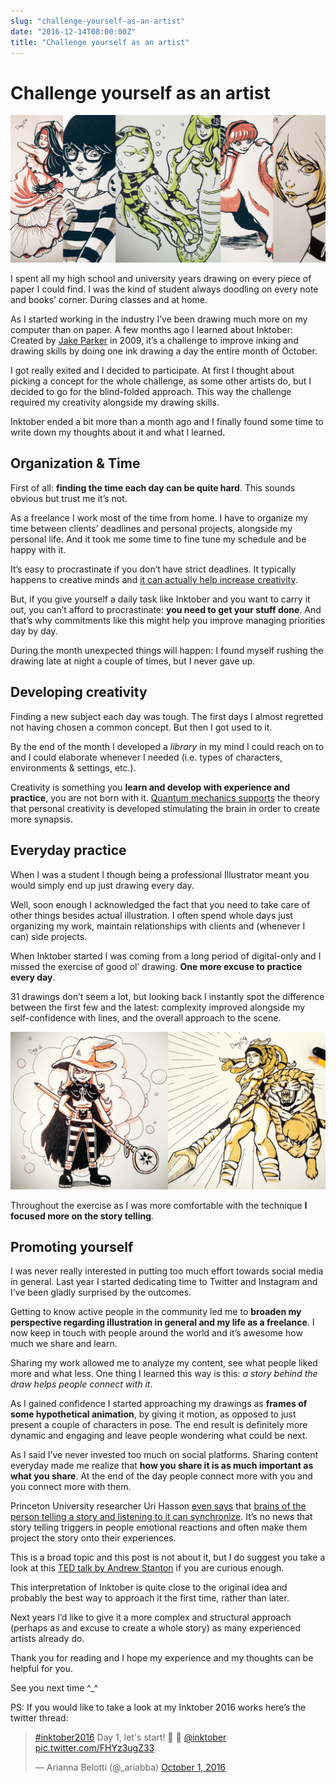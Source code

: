 ```yaml
---
slug: "challenge-yourself-as-an-artist"
date: "2016-12-14T08:00:00Z"
title: "Challenge yourself as an artist"
---
```


# Challenge yourself as an artist

![Cover image](cover.png)

I spent all my high school and university years drawing on every piece of paper I could find. I was the kind of student always doodling on every note and books’ corner. During classes and at home.

As I started working in the industry I’ve been drawing much more on my computer than on paper. A few months ago I learned about Inktober: Created by [Jake Parker](http://mrjakeparker.com/inktober) in 2009, it’s a challenge to improve inking and drawing skills by doing one ink drawing a day the entire month of October.

I got really exited and I decided to participate. At first I thought about picking a concept for the whole challenge, as some other artists do, but I decided to go for the blind-folded approach. This way the challenge required my creativity alongside my drawing skills.

Inktober ended a bit more than a month ago and I finally found some time to write down my thoughts about it and what I learned.

## Organization & Time

First of all: **finding the time each day can be quite hard**. This sounds obvious but trust me it’s not.

As a freelance I work most of the time from home. I have to organize my time between clients’ deadlines and personal projects, alongside my personal life. And it took me some time to fine tune my schedule and be happy with it.

It’s easy to procrastinate if you don’t have strict deadlines. It typically happens to creative minds and [it can actually help increase creativity](http://www.nytimes.com/2016/01/17/opinion/sunday/why-i-taught-myself-to-procrastinate.html).

But, if you give yourself a daily task like Inktober and you want to carry it out, you can’t afford to procrastinate: **you need to get your stuff done**. And that’s why commitments like this might help you improve managing priorities day by day.

During the month unexpected things will happen: I found myself rushing the drawing late at night a couple of times, but I never gave up.

## Developing creativity

Finding a new subject each day was tough. The first days I almost regretted not having chosen a common concept. But then I got used to it.

By the end of the month I developed a *library* in my mind I could reach on to and I could elaborate whenever I needed (i.e. types of characters, environments & settings, etc.).

Creativity is something you **learn and develop with experience and practice**, you are not born with it. [Quantum mechanics supports](http://www.enchantedmind.com/html/science/quantum_brain.Html) the theory that personal creativity is developed stimulating the brain in order to create more synapsis.

## Everyday practice

When I was a student I though being a professional Illustrator meant you would simply end up just drawing every day.

Well, soon enough I acknowledged the fact that you need to take care of other things besides actual illustration. I often spend whole days just organizing my work, maintain relationships with clients and (whenever I can) side projects.

When Inktober started I was coming from a long period of digital-only and I missed the exercise of good ol’ drawing. **One more excuse to practice every day**.

31 drawings don’t seem a lot, but looking back I instantly spot the difference between the first few and the latest: complexity improved alongside my self-confidence with lines, and the overall approach to the scene.

![Example of different character poses.](ink1-2.png)

Throughout the exercise as I was more comfortable with the technique **I focused more on the story telling**.

## Promoting yourself

I was never really interested in putting too much effort towards social media in general. Last year I started dedicating time to Twitter and Instagram and I’ve been gladly surprised by the outcomes.

Getting to know active people in the community led me to **broaden my perspective regarding illustration in general and my life as a freelance**. I now keep in touch with people around the world and it’s awesome how much we share and learn.

Sharing my work allowed me to analyze my content, see what people liked more and what less. One thing I learned this way is this: *a story behind the draw helps people connect with it*.

As I gained confidence I started approaching my drawings as **frames of some hypothetical animation**, by giving it motion, as opposed to just present a couple of characters in pose. The end result is definitely more dynamic and engaging and leave people wondering what could be next.

As I said I’ve never invested too much on social platforms. Sharing content everyday made me realize that **how you share it is as much important as what you share**. At the end of the day people connect more with you and you connect more with them.

Princeton University researcher Uri Hasson [even says](https://www.ted.com/talks/uri_hasson_this_is_your_brain_on_communication) that [brains of the person telling a story and listening to it can synchronize](http://blog.ted.com/what-happens-in-the-brain-when-we-hear-stories-uri-hasson-at-ted2016/). It’s no news that story telling triggers in people emotional reactions and often make them project the story onto their experiences.

This is a broad topic and this post is not about it, but I do suggest you take a look at this [TED talk by Andrew Stanton](https://www.youtube.com/watch?v=KxDwieKpawg) if you are curious enough.

This interpretation of Inktober is quite close to the original idea and probably the best way to approach it the first time, rather than later.

Next years I’d like to give it a more complex and structural approach (perhaps as and excuse to create a whole story) as many experienced artists already do.

Thank you for reading and I hope my experience and my thoughts can be helpful for you.

See you next time ^_^

PS: If you would like to take a look at my Inktober 2016 works here’s the twitter thread:

<blockquote class="twitter-tweet" data-lang="en"><p lang="en" dir="ltr"><a href="https://twitter.com/hashtag/inktober2016?src=hash&amp;ref_src=twsrc%5Etfw">#inktober2016</a> Day 1, let&#39;s start! 🎉 🎉 <a href="https://twitter.com/inktober?ref_src=twsrc%5Etfw">@inktober</a> <a href="https://t.co/FHYz3ugZ33">pic.twitter.com/FHYz3ugZ33</a></p>&mdash; Arianna Belotti (@_ariabba) <a href="https://twitter.com/_ariabba/status/782240053410037762?ref_src=twsrc%5Etfw">October 1, 2016</a></blockquote>

